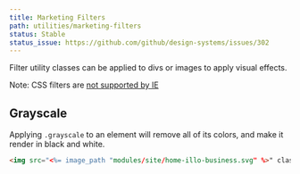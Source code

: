 ```yaml
---
title: Marketing Filters
path: utilities/marketing-filters
status: Stable
status_issue: https://github.com/github/design-systems/issues/302
---
```


Filter utility classes can be applied to divs or images to apply visual effects.

<div class="flash flash-warn">
  Note: CSS filters are <a href="http://caniuse.com/#feat=css-filters">not supported by IE</a>
</div>

## Grayscale

Applying `.grayscale` to an element will remove all of its colors, and make it render in black and white.

```html
<img src="<%= image_path "modules/site/home-illo-business.svg" %>" class="img-responsive grayscale" alt="">
```
